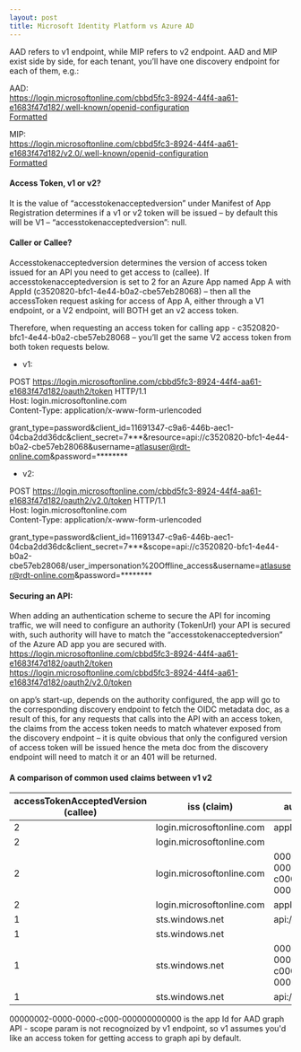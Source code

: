 ```yaml
---
layout: post
title: Microsoft Identity Platform vs Azure AD
---
```


AAD refers to v1 endpoint, while MIP refers to v2 endpoint.
AAD and MIP exist side by side, for each tenant, you’ll have one discovery endpoint for each of them, e.g.:

AAD:  
https://login.microsoftonline.com/cbbd5fc3-8924-44f4-aa61-e1683f47d182/.well-known/openid-configuration  
[Formatted](https://raw.githubusercontent.com/lnhzd/lnhzd.github.io/master/resources/2020-09-03_discovery_v1)

MIP:  
https://login.microsoftonline.com/cbbd5fc3-8924-44f4-aa61-e1683f47d182/v2.0/.well-known/openid-configuration  
[Formatted](https://raw.githubusercontent.com/lnhzd/lnhzd.github.io/master/resources/2020-09-03_discovery_v2)  
 
#### Access Token, v1 or v2?
It is the value of “accesstokenacceptedversion” under Manifest of App Registration determines if a v1 or v2 token will be issued – by default this will be V1 – “accesstokenacceptedversion”: null.

#### Caller or Callee?
Accesstokenacceptedversion determines the version of access token issued for an API you need to get access to (callee).
If accesstokenacceptedversion is set to 2 for an Azure App named App A with AppId (c3520820-bfc1-4e44-b0a2-cbe57eb28068) – then all the accessToken request asking for access of App A, either through a V1 endpoint, or a V2 endpoint, will BOTH get an v2 access token.

Therefore, when requesting an access token for calling app - c3520820-bfc1-4e44-b0a2-cbe57eb28068 – you’ll get the same V2 access token from both token requests below.

* v1:

POST https://login.microsoftonline.com/cbbd5fc3-8924-44f4-aa61-e1683f47d182/oauth2/token HTTP/1.1  
Host: login.microsoftonline.com  
Content-Type: application/x-www-form-urlencoded  

grant_type=password&client_id=11691347-c9a6-446b-aec1-04cba2dd36dc&client_secret=7***&resource=api://c3520820-bfc1-4e44-b0a2-cbe57eb28068&username=atlasuser@rdt-online.com&password=********

* v2:

POST https://login.microsoftonline.com/cbbd5fc3-8924-44f4-aa61-e1683f47d182/oauth2/v2.0/token HTTP/1.1  
Host: login.microsoftonline.com  
Content-Type: application/x-www-form-urlencoded  

grant_type=password&client_id=11691347-c9a6-446b-aec1-04cba2dd36dc&client_secret=7***&scope=api://c3520820-bfc1-4e44-b0a2-cbe57eb28068/user_impersonation%20Offline_access&username=atlasuser@rdt-online.com&password=********


#### Securing an API:
When adding an authentication scheme to secure the API for incoming traffic, we will need to configure an authority (TokenUrl) your API is secured with, such authority will have to match the “accesstokenacceptedversion” of the Azure AD app you are secured with.  
https://login.microsoftonline.com/cbbd5fc3-8924-44f4-aa61-e1683f47d182/oauth2/token  
https://login.microsoftonline.com/cbbd5fc3-8924-44f4-aa61-e1683f47d182/oauth2/v2.0/token  

on app’s start-up, depends on the authority configured, the app will go to the corresponding discovery endpoint to fetch the OIDC metadata doc, as a result of this, for any requests that calls into the API with an access token, the claims from the access token needs to match whatever exposed from the discovery endpoint – it is quite obvious that only the configured version of access token will be issued hence the meta doc from the discovery endpoint will need to match it or an 401 will be returned. 

#### A comparison of common used claims between v1 v2

| accessTokenAcceptedVersion   (callee) | iss (claim)               | aud (claim)                          | token endpoint | param    | resp |
|---------------------------------------|---------------------------|--------------------------------------|----------------|----------|------|
| 2                                     | login.microsoftonline.com | appId (Guid)                         | v2.0           | scope    | 200  |
| 2                                     | login.microsoftonline.com |                                      | v2.0           | resource | 400  |
| 2                                     | login.microsoftonline.com | 00000002-0000-0000-c000-000000000000 | v1.0           | scope    | 200  |
| 2                                     | login.microsoftonline.com | appId (Guid)                         | v1.0           | resource | 200  |
| 1                                     | sts.windows.net           | api://appid*                         | v2.0           | scope    | 200  |
| 1                                     | sts.windows.net           |                                      | v2.0           | resource | 400  |
| 1                                     | sts.windows.net           | 00000002-0000-0000-c000-000000000000 | v1.0           | scope    | 200  |
| 1                                     | sts.windows.net           | api://appid*                         | v1.0           | resource | 200  |


00000002-0000-0000-c000-000000000000 is the app Id for AAD graph API - scope param is not recognoized by v1 endpoint, so v1 assumes you'd like an access token for getting access to graph api by default.


